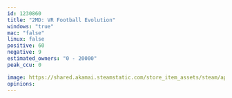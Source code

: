 ```yaml
---
id: 1230860
title: "2MD: VR Football Evolution"
windows: "true"
mac: "false"
linux: false
positive: 60
negative: 9
estimated_owners: "0 - 20000"
peak_ccu: 0

image: https://shared.akamai.steamstatic.com/store_item_assets/steam/apps/1230860/header.jpg?t=1637287031
opinions:
---
```

